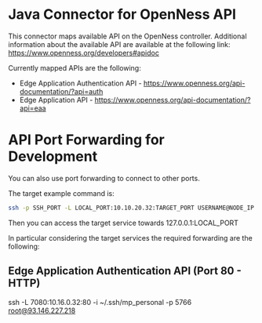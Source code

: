 # Java Connector for OpenNess API 

This connector maps available API on the OpenNess controller. Additional information about the available API are 
available at the following link: https://www.openness.org/developers#apidoc

Currently mapped APIs are the following: 

- Edge Application Authentication API - https://www.openness.org/api-documentation/?api=auth
- Edge Application API - https://www.openness.org/api-documentation/?api=eaa

# API Port Forwarding for Development 

You can also use port forwarding to connect to other ports.

The target example command is: 

```bash
ssh -p SSH_PORT -L LOCAL_PORT:10.10.20.32:TARGET_PORT USERNAME@NODE_IP
```

Then you can access the target service towards 127.0.0.1:LOCAL_PORT

In particular considering the target services the required forwarding are the following: 

## Edge Application Authentication API (Port 80 - HTTP)
 
ssh -L 7080:10.16.0.32:80 -i ~/.ssh/mp_personal -p 5766 root@93.146.227.218
